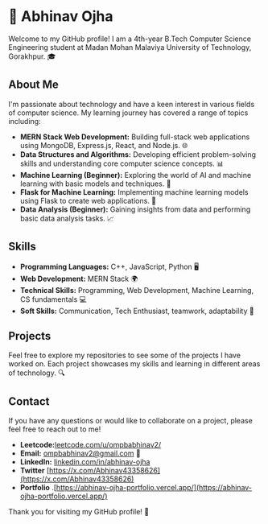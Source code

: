 # 👋 Abhinav Ojha

Welcome to my GitHub profile! I am a 4th-year B.Tech Computer Science Engineering student at Madan Mohan Malaviya University of Technology, Gorakhpur. 🎓

## About Me

I'm passionate about technology and have a keen interest in various fields of computer science. My learning journey has covered a range of topics including:

- **MERN Stack Web Development:** Building full-stack web applications using MongoDB, Express.js, React, and Node.js. 🌐
- **Data Structures and Algorithms:** Developing efficient problem-solving skills and understanding core computer science concepts. 📊
- **Machine Learning (Beginner):** Exploring the world of AI and machine learning with basic models and techniques. 🤖
- **Flask for Machine Learning:** Implementing machine learning models using Flask to create web applications. 🧪
- **Data Analysis (Beginner):** Gaining insights from data and performing basic data analysis tasks. 📈

## Skills

- **Programming Languages:** C++, JavaScript, Python 🖥️
- **Web Development:** MERN Stack 🌍
- **Technical Skills:** Programming, Web Development, Machine Learning, CS fundamentals 💻
- **Soft Skills:** Communication, Tech Enthusiast, teamwork, adaptability  🚀

## Projects

Feel free to explore my repositories to see some of the projects I have worked on. Each project showcases my skills and learning in different areas of technology. 🔍

## Contact

If you have any questions or would like to collaborate on a project, please feel free to reach out to me!

- **Leetcode:**[leetcode.com/u/ompbabhinav2/](https://leetcode.com/u/ompbabhinav2/)
- **Email:** [ompbabhinav2@gmail.com](mailto:ompbabhinav2@gmail.com) 📧
- **LinkedIn:** [linkedin.com/in/abhinav-ojha](https://www.linkedin.com/in/9abhinav/)
- **Twitter** [https://x.com/Abhinav43358626](https://x.com/Abhinav43358626)
- **Portfolio** .[https://abhinav-ojha-portfolio.vercel.app/](https://abhinav-ojha-portfolio.vercel.app/) 

Thank you for visiting my GitHub profile! 🙌

